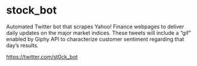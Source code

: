 # stock_bot

Automated Twitter bot that scrapes Yahoo! Finance webpages to deliver daily updates on the major market indices. 
These tweets will include a “gif” enabled by Giphy API to characterize customer sentiment regarding that day’s results.

https://twitter.com/st0ck_bot
